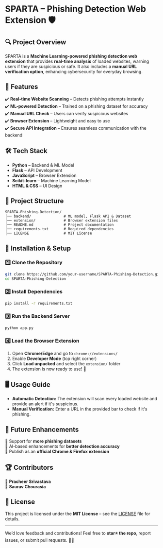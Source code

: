 # SPARTA – Phishing Detection Web Extension 🛡️

## 🔍 Project Overview
SPARTA is a **Machine Learning-powered phishing detection web extension** that provides **real-time analysis** of loaded websites, warning users if they are suspicious or safe. It also includes a **manual URL verification option**, enhancing cybersecurity for everyday browsing.

## 🚀 Features
✔️ **Real-time Website Scanning** – Detects phishing attempts instantly  
✔️ **ML-powered Detection** – Trained on a phishing dataset for accuracy  
✔️ **Manual URL Check** – Users can verify suspicious websites  
✔️ **Browser Extension** – Lightweight and easy to use  
✔️ **Secure API Integration** – Ensures seamless communication with the backend

## 🛠️ Tech Stack
- **Python** – Backend & ML Model
- **Flask** – API Development
- **JavaScript** – Browser Extension
- **Scikit-learn** – Machine Learning Model
- **HTML & CSS** – UI Design

## 📂 Project Structure
```
SPARTA-Phishing-Detection/
│── backend/               # ML model, Flask API & Dataset
│── extension/             # Browser extension files
│── README.md              # Project documentation
│── requirements.txt       # Required dependencies
│── LICENSE                # MIT License
```

## 🔧 Installation & Setup
### **1️⃣ Clone the Repository**
```bash
git clone https://github.com/your-username/SPARTA-Phishing-Detection.git
cd SPARTA-Phishing-Detection
```

### **2️⃣ Install Dependencies**
```bash
pip install -r requirements.txt
```

### **3️⃣ Run the Backend Server**
```bash
python app.py
```

### **4️⃣ Load the Browser Extension**
1. Open **Chrome/Edge** and go to `chrome://extensions/`
2. Enable **Developer Mode** (top right corner)
3. Click **Load unpacked** and select the `extension/` folder
4. The extension is now ready to use! 🎉

## 🖥️ Usage Guide
- **Automatic Detection:** The extension will scan every loaded website and provide an alert if it's suspicious.
- **Manual Verification:** Enter a URL in the provided bar to check if it's phishing.

## 📌 Future Enhancements
📌 Support for **more phishing datasets**  
📌 AI-based enhancements for **better detection accuracy**  
📌 Publish as an **official Chrome & Firefox extension**  

## 🏆 Contributors
🚀 **Pracheer Srivastava**  
🚀 **Saurav Chourasia**  

## 📜 License
This project is licensed under the **MIT License** – see the [LICENSE](LICENSE) file for details.

---
We’d love feedback and contributions! Feel free to **star⭐ the repo**, report issues, or submit pull requests. 🚀🔥
